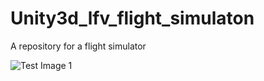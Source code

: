 # Unity3d_lfv_flight_simulaton
A repository for a flight simulator

![Test Image 1](Images/2016-11-12-1160.png)


